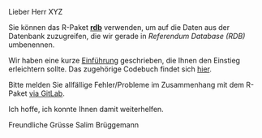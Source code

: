 Lieber Herr XYZ

Sie können das R-Paket [**rdb**](https://rdb.rpkg.dev/) verwenden, um auf die Daten aus der Datenbank zuzugreifen, die wir gerade in *Referendum Database (RDB)* umbenennen.

Wir haben eine kurze [Einführung](https://rdb.rpkg.dev/articles/rdb.html) geschrieben, die Ihnen den Einstieg erleichtern sollte. Das zugehörige Codebuch findet sich [hier](https://rdb.rpkg.dev/articles/codebook.html).

Bitte melden Sie allfällige Fehler/Probleme im Zusammenhang mit dem R-Paket [via GitLab](https://gitlab.com/zdaarau/rpkgs/rdb/-/issues).

Ich hoffe, ich konnte Ihnen damit weiterhelfen.

Freundliche Grüsse 
Salim Brüggemann
